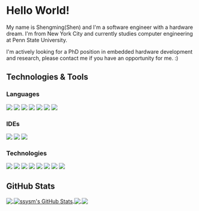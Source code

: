 # Hello World!

My name is Shengming(Shen) and I'm a software engineer with a hardware dream. I'm from New York City and currently studies computer engineering at Penn State University.

I'm actively looking for a PhD position in embedded hardware development and research, please contact me if you have an opportunity for me. :)

## Technologies & Tools

### Languages
![](https://img.shields.io/badge/Code-JavaScript-informational?style=flat&logo=javascript&logoColor=white&color=F7DF1E)
![](https://img.shields.io/badge/Code-TypeScript-informational?style=flat&logo=typescript&logoColor=white&color=3178C6)
![](https://img.shields.io/badge/Code-Java-informational?style=flat&logo=java&logoColor=white&color=007396)
![](https://img.shields.io/badge/Code-Python-informational?style=flat&logo=python&logoColor=white&color=3776AB)
![](https://img.shields.io/badge/Code-Verilog%20HDL-informational?style=flat&logo=verilog&logoColor=white&color=FF9E0F)
![](https://img.shields.io/badge/Code-Angular-informational?style=flat&logo=angular&logoColor=white&color=DD0031)
![](https://img.shields.io/badge/Code-React-informational?style=flat&logo=react&logoColor=white&color=61DAFB)

### IDEs
![](https://img.shields.io/badge/Editor-VSCode-informational?style=flat&logo=Visual-Studio-Code&logoColor=white&color=007ACC)
![](https://img.shields.io/badge/Editor-Intel%20Quartus-informational?style=flat&logo=intel&logoColor=white&color=0071C5)
![](https://img.shields.io/badge/Editor-Arduino-informational?style=flat&logo=arduino&logoColor=white&color=00979D)

### Technologies
![](https://img.shields.io/badge/OS-Linux-informational?style=flat&logo=linux&logoColor=white&color=FCC624)
![](https://img.shields.io/badge/Shell-Zsh-informational?style=flat&logo=gnu-bash&logoColor=white&color=4EAA25)
![](https://img.shields.io/badge/Tools-TensorFlow-informational?style=flat&logo=TensorFlow&logoColor=white&color=FF6F00)
![](https://img.shields.io/badge/Tools-MongoDB-informational?style=flat&logo=mongodb&logoColor=white&color=47A248)
![](https://img.shields.io/badge/Tools-Docker-informational?style=flat&logo=docker&logoColor=white&color=2496ED)
![](https://img.shields.io/badge/Cloud-Azure-informational?style=flat&logo=Azure-DevOps&logoColor=white&color=0078D7)
![](https://img.shields.io/badge/Cloud-AWS-informational?style=flat&logo=Amazon-AWS&logoColor=white&color=232F3E)
![](https://img.shields.io/badge/Cloud-Digital_Ocean-informational?style=flat&logo=digitalocean&logoColor=white&color=0080FF)

## GitHub Stats

<a href="https://github.com/ssysm/ssysm">
  <img align="center" src="https://github-readme-stats.vercel.app/api/top-langs/?username=ssysm&hide=css,html,tex&title_color=ffffff&text_color=c9cacc&icon_color=2bbc8a&bg_color=1d1f21&langs_count=3" />
</a>
<a href="https://github.com/ssysm/ssysm">
  <img align="center" src="https://github-readme-stats.vercel.app/api?username=ssysm&show_icons=true&line_height=27&count_private=true&title_color=ffffff&text_color=c9cacc&icon_color=2bbc8a&bg_color=1d1f21" alt="ssysm's GitHub Stats" />
</a>

<a href="https://github.com/ssysm/restcms">
  <img align="center" src="https://github-readme-stats.vercel.app/api/pin/?username=ssysm&repo=restcms&title_color=ffffff&text_color=c9cacc&icon_color=2bbc8a&bg_color=1d1f21" />
</a>


<a href="https://github.com/zhimingshenjun/DD_Monitor">
  <img align="center" src="https://github-readme-stats.vercel.app/api/pin/?username=zhimingshenjun&repo=DD_Monitor&title_color=ffffff&text_color=c9cacc&icon_color=2bbc8a&bg_color=1d1f21" />
</a>    
